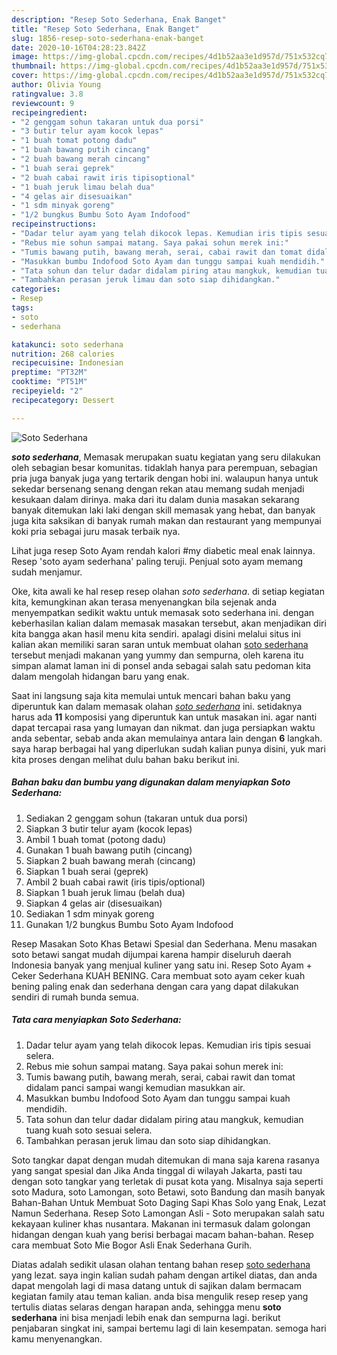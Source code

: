 ```yaml
---
description: "Resep Soto Sederhana, Enak Banget"
title: "Resep Soto Sederhana, Enak Banget"
slug: 1856-resep-soto-sederhana-enak-banget
date: 2020-10-16T04:28:23.842Z
image: https://img-global.cpcdn.com/recipes/4d1b52aa3e1d957d/751x532cq70/soto-sederhana-foto-resep-utama.jpg
thumbnail: https://img-global.cpcdn.com/recipes/4d1b52aa3e1d957d/751x532cq70/soto-sederhana-foto-resep-utama.jpg
cover: https://img-global.cpcdn.com/recipes/4d1b52aa3e1d957d/751x532cq70/soto-sederhana-foto-resep-utama.jpg
author: Olivia Young
ratingvalue: 3.8
reviewcount: 9
recipeingredient:
- "2 genggam sohun takaran untuk dua porsi"
- "3 butir telur ayam kocok lepas"
- "1 buah tomat potong dadu"
- "1 buah bawang putih cincang"
- "2 buah bawang merah cincang"
- "1 buah serai geprek"
- "2 buah cabai rawit iris tipisoptional"
- "1 buah jeruk limau belah dua"
- "4 gelas air disesuaikan"
- "1 sdm minyak goreng"
- "1/2 bungkus Bumbu Soto Ayam Indofood"
recipeinstructions:
- "Dadar telur ayam yang telah dikocok lepas. Kemudian iris tipis sesuai selera."
- "Rebus mie sohun sampai matang. Saya pakai sohun merek ini:"
- "Tumis bawang putih, bawang merah, serai, cabai rawit dan tomat didalam panci sampai wangi kemudian masukkan air."
- "Masukkan bumbu Indofood Soto Ayam dan tunggu sampai kuah mendidih."
- "Tata sohun dan telur dadar didalam piring atau mangkuk, kemudian tuang kuah soto sesuai selera."
- "Tambahkan perasan jeruk limau dan soto siap dihidangkan."
categories:
- Resep
tags:
- soto
- sederhana

katakunci: soto sederhana 
nutrition: 268 calories
recipecuisine: Indonesian
preptime: "PT32M"
cooktime: "PT51M"
recipeyield: "2"
recipecategory: Dessert

---
```



![Soto Sederhana](https://img-global.cpcdn.com/recipes/4d1b52aa3e1d957d/751x532cq70/soto-sederhana-foto-resep-utama.jpg)

<b><i>soto sederhana</i></b>, Memasak merupakan suatu kegiatan yang seru dilakukan oleh sebagian besar komunitas. tidaklah hanya para perempuan, sebagian pria juga banyak juga yang tertarik dengan hobi ini. walaupun hanya untuk sekedar bersenang senang dengan rekan atau memang sudah menjadi kesukaan dalam dirinya. maka dari itu dalam dunia masakan sekarang banyak ditemukan laki laki dengan skill memasak yang hebat, dan banyak juga kita saksikan di banyak rumah makan dan restaurant yang mempunyai koki pria sebagai juru masak terbaik nya.

Lihat juga resep Soto Ayam rendah kalori #my diabetic meal enak lainnya. Resep &#39;soto ayam sederhana&#39; paling teruji. Penjual soto ayam memang sudah menjamur.

Oke, kita awali ke hal resep resep olahan <i>soto sederhana</i>. di setiap kegiatan kita, kemungkinan akan terasa menyenangkan bila sejenak anda menyempatkan sedikit waktu untuk memasak soto sederhana ini. dengan keberhasilan kalian dalam memasak masakan tersebut, akan menjadikan diri kita bangga akan hasil menu kita sendiri. apalagi disini melalui situs ini kalian akan memiliki saran saran untuk membuat olahan <u>soto sederhana</u> tersebut menjadi makanan yang yummy dan sempurna, oleh karena itu simpan alamat laman ini di ponsel anda sebagai salah satu pedoman kita dalam mengolah hidangan baru yang enak.


Saat ini langsung saja kita memulai untuk mencari bahan baku yang diperuntuk kan dalam memasak olahan <u><i>soto sederhana</i></u> ini. setidaknya harus ada <b>11</b> komposisi yang diperuntuk kan untuk masakan ini. agar nanti dapat tercapai rasa yang lumayan dan nikmat. dan juga persiapkan waktu anda sebentar, sebab anda akan memulainya antara lain dengan <b>6</b> langkah. saya harap berbagai hal yang diperlukan sudah kalian punya disini, yuk mari kita proses dengan melihat dulu bahan baku berikut ini.

<!--inarticleads1-->

##### Bahan baku dan bumbu yang digunakan dalam menyiapkan Soto Sederhana:

1. Sediakan 2 genggam sohun (takaran untuk dua porsi)
1. Siapkan 3 butir telur ayam (kocok lepas)
1. Ambil 1 buah tomat (potong dadu)
1. Gunakan 1 buah bawang putih (cincang)
1. Siapkan 2 buah bawang merah (cincang)
1. Siapkan 1 buah serai (geprek)
1. Ambil 2 buah cabai rawit (iris tipis/optional)
1. Siapkan 1 buah jeruk limau (belah dua)
1. Siapkan 4 gelas air (disesuaikan)
1. Sediakan 1 sdm minyak goreng
1. Gunakan 1/2 bungkus Bumbu Soto Ayam Indofood


Resep Masakan Soto Khas Betawi Spesial dan Sederhana. Menu masakan soto betawi sangat mudah dijumpai karena hampir diseluruh daerah Indonesia banyak yang menjual kuliner yang satu ini. Resep Soto Ayam + Ceker Sederhana KUAH BENING. Cara membuat soto ayam ceker kuah bening paling enak dan sederhana dengan cara yang dapat dilakukan sendiri di rumah bunda semua. 

<!--inarticleads2-->

##### Tata cara menyiapkan Soto Sederhana:

1. Dadar telur ayam yang telah dikocok lepas. Kemudian iris tipis sesuai selera.
1. Rebus mie sohun sampai matang. Saya pakai sohun merek ini:
1. Tumis bawang putih, bawang merah, serai, cabai rawit dan tomat didalam panci sampai wangi kemudian masukkan air.
1. Masukkan bumbu Indofood Soto Ayam dan tunggu sampai kuah mendidih.
1. Tata sohun dan telur dadar didalam piring atau mangkuk, kemudian tuang kuah soto sesuai selera.
1. Tambahkan perasan jeruk limau dan soto siap dihidangkan.


Soto tangkar dapat dengan mudah ditemukan di mana saja karena rasanya yang sangat spesial dan Jika Anda tinggal di wilayah Jakarta, pasti tau dengan soto tangkar yang terletak di pusat kota yang. Misalnya saja seperti soto Madura, soto Lamongan, soto Betawi, soto Bandung dan masih banyak Bahan-Bahan Untuk Membuat Soto Daging Sapi Khas Solo yang Enak, Lezat Namun Sederhana. Resep Soto Lamongan Asli - Soto merupakan salah satu kekayaan kuliner khas nusantara. Makanan ini termasuk dalam golongan hidangan dengan kuah yang berisi berbagai macam bahan-bahan. Resep cara membuat Soto Mie Bogor Asli Enak Sederhana Gurih. 

Diatas adalah sedikit ulasan olahan tentang bahan resep <u>soto sederhana</u> yang lezat. saya ingin kalian sudah paham dengan artikel diatas, dan anda dapat mengolah lagi di masa datang untuk di sajikan dalam bermacam kegiatan family atau teman kalian. anda bisa mengulik resep resep yang tertulis diatas selaras dengan harapan anda, sehingga menu <b>soto sederhana</b> ini bisa menjadi lebih enak dan sempurna lagi. berikut penjabaran singkat ini, sampai bertemu lagi di lain kesempatan. semoga hari kamu menyenangkan.
